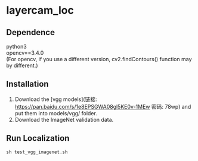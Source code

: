 # layercam_loc
## Dependence
python3  
opencv==3.4.0  
(For opencv, if you use a different version, cv2.findContours() function may by different.)

## Installation
1. Download the [vgg models](链接: https://pan.baidu.com/s/1e8EPSGWA08gl5KE0v-1MEw  密码: 78wp) and put them into models/vgg/ folder.  
2. Download the ImageNet validation data.

## Run Localization
```
sh test_vgg_imagenet.sh
```
